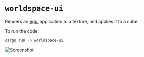 # `worldspace-ui`

Renders an [egui](https://www.egui.rs/#demo) application to a texture,
and applies it to a cube.

To run the code:
```bash
cargo run -p worldspace-ui
```

![Screenshot](screenshot.png)
